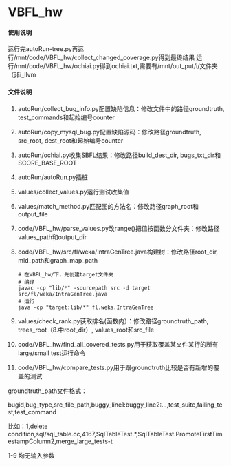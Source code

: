 # VBFL_hw

#### 使用说明

运行完autoRun-tree.py再运行/mnt/code/VBFL_hw/collect_changed_coverage.py得到最终结果
运行/mnt/code/VBFL_hw/ochiai.py得到ochiai.txt,需要有/mnt/out_put/i/文件夹（非i_llvm

#### 文件说明

1. autoRun/collect_bug_info.py配置缺陷信息：修改文件中的路径groundtruth, test_commands和起始编号counter

2. autoRun/copy_mysql_bug.py配置缺陷源码：修改路径groundtruth, src_root, dest_root和起始编号counter

3. autoRun/ochiai.py收集SBFL结果：修改路径build_dest_dir, bugs_txt_dir和SCORE_BASE_ROOT

4. autoRun/autoRun.py插桩

5. values/collect_values.py运行测试收集值

6. values/match_method.py匹配图的方法名：修改路径graph_root和output_file

7. code/VBFL_hw/parse_values.py改range()把值按函数分文件夹：修改路径values_path和output_dir

8. code/VBFL_hw/src/fl/weka/IntraGenTree.java构建树：修改路径root_dir, mid_path和graph_map_path

   ```shell
   # 在VBFL_hw/下，先创建target文件夹
   # 编译
   javac -cp "lib/*" -sourcepath src -d target src/fl/weka/IntraGenTree.java
   # 运行
   java -cp "target:lib/*" fl.weka.IntraGenTree
   ```
   
9. values/check_rank.py获取排名(函数内）：修改路径groundtruth_path, trees_root（8.中root_dir）, values_root和src_file

10. code/VBFL_hw/find_all_covered_tests.py用于获取覆盖某文件某行的所有large/small test运行命令

11. code/VBFL_hw/compare_tests.py用于跟groundtruth比较是否有新增的覆盖的测试

groundtruth_path文件格式：

bugid,bug_type,src_file_path,buggy_line1:buggy_line2:...,test_suite,failing_test,test_command

比如：1,delete condition,sql/sql_table.cc,4167,SqlTableTest.*,SqlTableTest.PromoteFirstTimestampColumn2,merge_large_tests-t


1-9 均无输入参数

